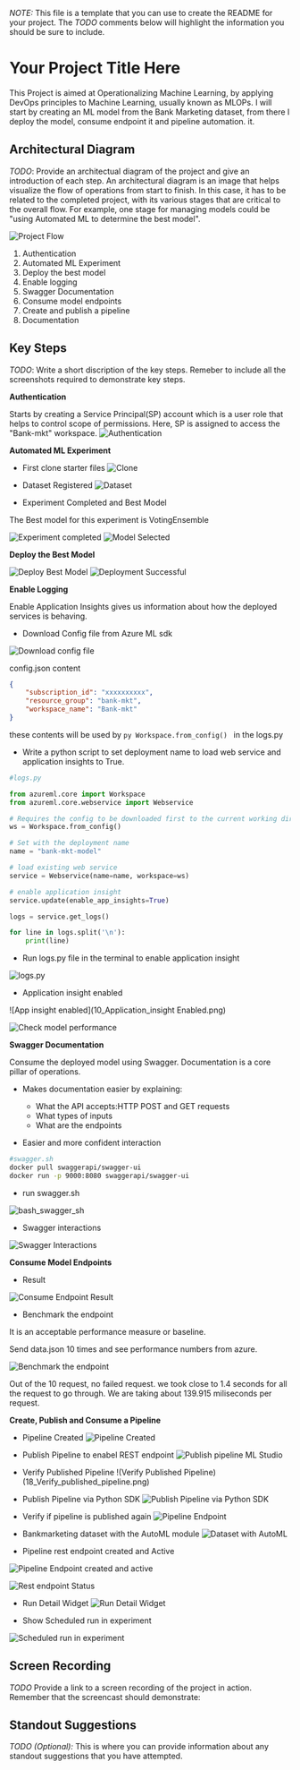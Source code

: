 *NOTE:* This file is a template that you can use to create the README for your project. The *TODO* comments below will highlight the information you should be sure to include.


# Your Project Title Here

This Project is aimed at Operationalizing Machine Learning, by applying DevOps principles to Machine Learning, usually known as MLOPs. I will start by creating an ML model from the Bank Marketing dataset, from there I deploy the model, consume endpoint it and pipeline automation. it. 


## Architectural Diagram
*TODO*: Provide an architectual diagram of the project and give an introduction of each step. An architectural diagram is an image that helps visualize the flow of operations from start to finish. In this case, it has to be related to the completed project, with its various stages that are critical to the overall flow. For example, one stage for managing models could be "using Automated ML to determine the best model". 

![Project Flow](screenshots/1_Project_Flow.png)

1.  Authentication
2.  Automated ML Experiment
3. Deploy the best model
4. Enable logging
5. Swagger Documentation
6. Consume model endpoints
7. Create and publish a pipeline
8. Documentation



## Key Steps
*TODO*: Write a short discription of the key steps. Remeber to include all the screenshots required to demonstrate key steps. 

**Authentication**

Starts by creating a Service Principal(SP) account which is a user role that helps to control scope of permissions. Here, SP is assigned to  access the "Bank-mkt" workspace.
![Authentication](2_Authentication.png)

**Automated ML Experiment**

*  First clone starter files
![Clone](3_Clone_Starter_files.png)

* Dataset Registered
![Dataset](3_Dataset.png)

* Experiment Completed and Best Model

The Best model for this experiment is VotingEnsemble

![Experiment completed](4_AutoML_Experiment_Complete.png)
![Model Selected](5_Model_Selected.png)

**Deploy the Best Model**

![Deploy Best Model](6_Deploy_Best_Model.png)
![Deployment Successful](7_Model_Deployment_Successful.png)

**Enable Logging**

Enable Application Insights gives us information about how the deployed services is behaving.

* Download Config file from Azure ML sdk

![Download config file](8_Download_config-file.png)

config.json content

```json
{
    "subscription_id": "xxxxxxxxxx",
    "resource_group": "bank-mkt",
    "workspace_name": "Bank-mkt"
}
```

these contents will be used by ```py Workspace.from_config() ``` in the logs.py

* Write a python script to set deployment name to load web service and application insights to True.

```python
#logs.py

from azureml.core import Workspace
from azureml.core.webservice import Webservice

# Requires the config to be downloaded first to the current working directory
ws = Workspace.from_config()

# Set with the deployment name
name = "bank-mkt-model"

# load existing web service
service = Webservice(name=name, workspace=ws)

# enable application insight
service.update(enable_app_insights=True)

logs = service.get_logs()

for line in logs.split('\n'):
    print(line)
```
* Run logs.py file in the terminal to enable application insight

![logs.py](9_run_logs_python_file.png)
* Application insight enabled

![App insight enabled](10_Application_insight Enabled.png)

![Check model performance](11_App_insight_model_perf.png)
  
**Swagger Documentation**

Consume the deployed model using Swagger.
Documentation is a core pillar of operations.

* Makes documentation easier by explaining:

  * What the API accepts:HTTP POST and GET requests
  * What types of inputs
  * What are the endpoints
* Easier and more confident interaction


```sh
#swagger.sh
docker pull swaggerapi/swagger-ui
docker run -p 9000:8080 swaggerapi/swagger-ui
```

* run swagger.sh

![bash_swagger_sh](12_bash_swagger_sh.png)

* Swagger interactions

![Swagger Interactions](13_Swagger_HTTP_API_model_.png)

**Consume Model Endpoints**

* Result

![Consume Endpoint Result](14_Consume_Endpoint_result.png)

* Benchmark the endpoint

It is an acceptable performance measure or baseline.

Send data.json 10 times and see performance numbers from azure.

![Benchmark the endpoint](15_Benchmark_the_Endpoints.png)

Out of the 10 request, no failed request.
we took close to 1.4 seconds for all the request to go through. We are taking about 139.915 miliseconds per request.


**Create, Publish and Consume a Pipeline**

* Pipeline Created
![Pipeline Created](16_Pipeline_Created.png)

* Publish Pipeline to enabel REST endpoint
![Publish pipeline ML Studio](17_Publish_Pipeline_ML_Studio.png)

* Verify Published Pipeline
!(Verify Published Pipeline)(18_Verify_published_pipeline.png)

* Publish Pipeline via Python SDK
![Publish Pipeline via Python SDK](19_Publish_Pipeline_code.png)

* Verify if pipeline is published again
![Pipeline Endpoint](20_Pipeline_Endpoint.png)

* Bankmarketing dataset with the AutoML module
![Dataset with AutoML](21_Dataset_With_AutoML.png)

* Pipeline rest endpoint created and Active

![Pipeline Endpoint created and active](22_Pipeline_Rest_endpoint_created.png)

![Rest endpoint Status](23_Rest_Endpoint_Status_Active.png)
* Run Detail Widget
![Run Detail Widget](24_RunDetails_Widget.png)

* Show Scheduled run in experiment

![Scheduled run in experiment](25_Show_Scheduled_run.png)



## Screen Recording
*TODO* Provide a link to a screen recording of the project in action. Remember that the screencast should demonstrate:

## Standout Suggestions
*TODO (Optional):* This is where you can provide information about any standout suggestions that you have attempted.
